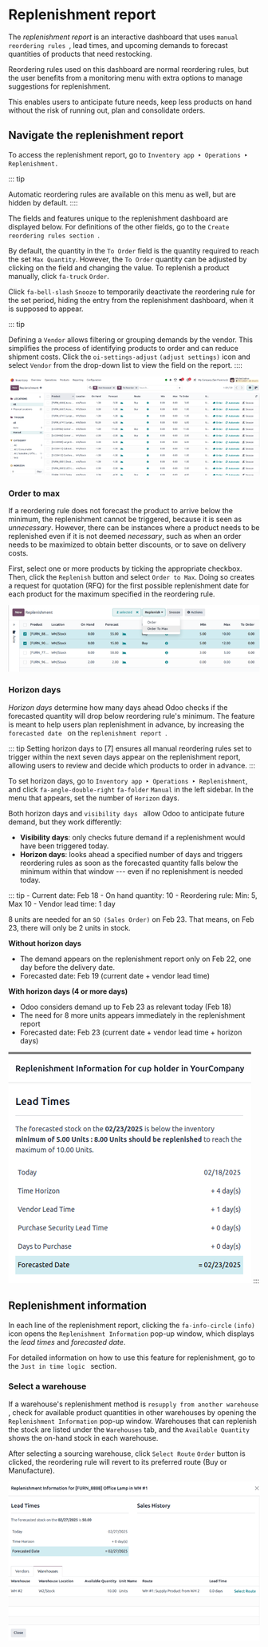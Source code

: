 # Replenishment report

The *replenishment report* is an interactive dashboard that uses
`manual reordering rules
`, lead times, and
upcoming demands to forecast quantities of products that need
restocking.

Reordering rules used on this dashboard are normal reordering rules, but
the user benefits from a monitoring menu with extra options to manage
suggestions for replenishment.

This enables users to anticipate future needs, keep less products on
hand without the risk of running out, plan and consolidate orders.

## Navigate the replenishment report

To access the replenishment report, go to
`Inventory app ‣ Operations ‣
Replenishment.`

::: tip

Automatic reordering rules are available on this menu as well, but are
hidden by default.
::::

The fields and features unique to the replenishment dashboard are
displayed below. For definitions of the other fields, go to the
`Create reordering rules section
`.

By default, the quantity in the `To Order` field is the quantity required to reach the set
`Max Quantity`. However, the
`To Order` quantity can be adjusted
by clicking on the field and changing the value. To replenish a product
manually, click `fa-truck`
`Order`.

Click `fa-bell-slash`
`Snooze` to temporarily deactivate
the reordering rule for the set period, hiding the entry from the
replenishment dashboard, when it is supposed to appear.

::: tip

Defining a `Vendor` allows filtering
or grouping demands by the vendor. This simplifies the process of
identifying products to order and can reduce shipment costs. Click the
`oi-settings-adjust`
`(adjust settings)` icon and select
`Vendor` from the drop-down list to
view the field on the report.
::::

![Replenishment report that displays recommended quantities to order.](report/replenishment-dashboard.png)

### Order to max

If a reordering rule does not forecast the product to arrive below the
minimum, the replenishment cannot be triggered, because it is seen as
*unnecessary*. However, there can be instances where a product needs to
be replenished even if it is not deemed *necessary*, such as when an
order needs to be maximized to obtain better discounts, or to save on
delivery costs.

First, select one or more products by ticking the appropriate checkbox.
Then, click the `Replenish` button
and select `Order to Max`. Doing so
creates a request for quotation (RFQ) for the first possible
replenishment date for each product for the maximum specified in the
reordering rule.

![The Order to Max option on the replenishment dashboard.](report/order-to-max.png)

### Horizon days 

*Horizon days* determine how many days ahead Odoo checks if the
forecasted quantity will drop below reordering rule\'s minimum. The
feature is meant to help users plan replenishment in advance, by
increasing the
`forecasted date ` on the `replenishment report `.

::: tip
Setting horizon days to [7] ensures all manual reordering
rules set to trigger within the next seven days appear on the
replenishment report, allowing users to review and decide which products
to order in advance.
:::

To set horizon days, go to
`Inventory app ‣ Operations ‣ Replenishment`, and click
`fa-angle-double-right`
`fa-folder` `Manual` in the left sidebar. In the menu that appears, set the
number of `Horizon` days.

Both horizon days and
`visibility days ` allow Odoo to anticipate future demand, but they work
differently:

- **Visibility days**: only checks future demand if a replenishment
  would have been triggered today.
- **Horizon days**: looks ahead a specified number of days and triggers
  reordering rules as soon as the forecasted quantity falls below the
  minimum within that window --- even if no replenishment is needed
  today.

::: tip
\- Current date: Feb 18 - On hand quantity: 10 - Reordering rule: Min:
5, Max 10 - Vendor lead time: 1 day

8 units are needed for an `SO (Sales Order)` on Feb 23. That means, on Feb 23, there will only be 2
units in stock.

**Without horizon days**

- The demand appears on the replenishment report only on Feb 22, one day
  before the delivery date.
- Forecasted date: Feb 19 (current date + vendor lead time)

**With horizon days (4 or more days)**

- Odoo considers demand up to Feb 23 as relevant today (Feb 18)
- The need for 8 more units appears immediately in the replenishment
  report
- Forecasted date: Feb 23 (current date + vendor lead time + horizon
  days)

![Show forecasted date brought forward.](report/horizon-days.png)
:::

## Replenishment information

In each line of the replenishment report, clicking the
`fa-info-circle`
`(info)` icon opens the
`Replenishment Information` pop-up
window, which displays the *lead times* and *forecasted date*.

For detailed information on how to use this feature for replenishment,
go to the `Just in time
logic ` section.

### Select a warehouse

If a warehouse\'s replenishment method is
`resupply from another warehouse
`, check for
available product quantities in other warehouses by opening the
`Replenishment Information` pop-up
window. Warehouses that can replenish the stock are listed under the
`Warehouses` tab, and the
`Available Quantity` shows the
on-hand stock in each warehouse.

After selecting a sourcing warehouse, click
`Select Route`
`Order` button is clicked, the
reordering rule will revert to its preferred route (Buy or Manufacture).

![The warehouse tab on the Replenishment Information pop-up window.](report/select-warehouse.png)

